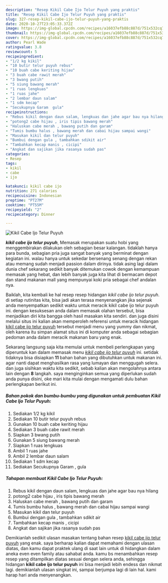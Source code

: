 ```yaml
---
description: "Resep Kikil Cabe Ijo Telur Puyuh yang praktis"
title: "Resep Kikil Cabe Ijo Telur Puyuh yang praktis"
slug: 327-resep-kikil-cabe-ijo-telur-puyuh-yang-praktis
date: 2020-10-27T23:05:33.372Z
image: https://img-global.cpcdn.com/recipes/a16037efb88c887d/751x532cq70/kikil-cabe-ijo-telur-puyuh-foto-resep-utama.jpg
thumbnail: https://img-global.cpcdn.com/recipes/a16037efb88c887d/751x532cq70/kikil-cabe-ijo-telur-puyuh-foto-resep-utama.jpg
cover: https://img-global.cpcdn.com/recipes/a16037efb88c887d/751x532cq70/kikil-cabe-ijo-telur-puyuh-foto-resep-utama.jpg
author: Pearl Wade
ratingvalue: 3.8
reviewcount: 5
recipeingredient:
- "1/2 kg kikil"
- "10 butir telur puyuh rebus"
- "10 buah cabe keriting hijau"
- "3 buah cabe rawit merah"
- "3 bwang putih"
- "5 siung bawang merah"
- "1 ruas lengkuas"
- "1 ruas jahe"
- "2 lembar daun salam"
- "1 sdm kecap"
- "Secukupnya Garam  gula"
recipeinstructions:
- "Rebus kikil dengan daun salam, lengkuas dan jahe agar bau nya hilang"
- "potong2 cabe hijau , iris tipis bawang merah"
- "Haluskan cabe merah , bawang putih dan garam"
- "Tumis bumbu halus , bawang merah dan cabai hijau sampai wangi"
- "Masukan kikil dan telur puyuh"
- "Bumbui dengan gula , tambahkan sdikit air"
- "Tambahkan kecap manis , cicipi"
- "Angkat dan sajikan jika rasanya sudah pas"
categories:
- Resep
tags:
- kikil
- cabe
- ijo

katakunci: kikil cabe ijo 
nutrition: 271 calories
recipecuisine: Indonesian
preptime: "PT27M"
cooktime: "PT55M"
recipeyield: "2"
recipecategory: Dinner

---
```



![Kikil Cabe Ijo Telur Puyuh](https://img-global.cpcdn.com/recipes/a16037efb88c887d/751x532cq70/kikil-cabe-ijo-telur-puyuh-foto-resep-utama.jpg)

<b><i>kikil cabe ijo telur puyuh</i></b>, Memasak merupakan suatu hobi yang menggembirakan dilakukan oleh sebagian besar kalangan. tidaklah hanya para bunda, sebagian pria juga sangat banyak yang berminat dengan kegiatan ini. walau hanya untuk sekedar bersenang senang dengan rekan atau memang sudah menjadi passion dalam dirinya. tidak asing lagi dalam dunia chef sekarang sedikit banyak ditemukan cowok dengan kemampuan memasak yang hebat, dan lebih banyak juga kita lihat di bermacam depot dan stand makanan mall yang mempunyai koki pria sebagai chef andalan nya.

Baiklah, kita kembali ke hal resep resep hidangan <i>kikil cabe ijo telur puyuh</i>. di setiap rutinitas kita, bisa jadi akan terasa menyenangkan jika sejenak anda menyempatkan sedikit waktu untuk meracik kikil cabe ijo telur puyuh ini. dengan kesuksesan anda dalam memasak olahan tersebut, bisa menjadikan diri kita bangga oleh hasil masakan kita sendiri. dan juga disini melalui situs ini kalian akan memperoleh referensi untuk meracik hidangan <u>kikil cabe ijo telur puyuh</u> tersebut menjadi menu yang yummy dan nikmat, oleh karena itu simpan alamat situs ini di komputer anda sebagai sebagian pedoman anda dalam meracik makanan baru yang enak.




Sekarang langsung saja kita memulai untuk membeli perlengkapan yang diperuntuk kan dalam memasak menu <u><i>kikil cabe ijo telur puyuh</i></u> ini. setidak tidaknya bisa disiapkan <b>11</b> bahan bahan yang dibutuhkan untuk makanan ini. agar nanti dapat menghasilkan rasa yang lumayan dan menggugah selera. dan juga sisihkan waktu kita sedikit, sebab kalian akan mengolahnya antara lain dengan <b>8</b> langkah. saya menginginkan semua yang diperlukan sudah anda punya disini, oke mari kita mulai dengan mengamati dulu bahan perlengkapan berikut ini.

<!--inarticleads1-->

##### Bahan pokok dan bumbu-bumbu yang digunakan untuk pembuatan Kikil Cabe Ijo Telur Puyuh:

1. Sediakan 1/2 kg kikil
1. Sediakan 10 butir telur puyuh rebus
1. Gunakan 10 buah cabe keriting hijau
1. Sediakan 3 buah cabe rawit merah
1. Siapkan 3 bwang putih
1. Gunakan 5 siung bawang merah
1. Siapkan 1 ruas lengkuas
1. Ambil 1 ruas jahe
1. Ambil 2 lembar daun salam
1. Sediakan 1 sdm kecap
1. Sediakan Secukupnya Garam , gula




<!--inarticleads2-->

##### Tahapan membuat Kikil Cabe Ijo Telur Puyuh:

1. Rebus kikil dengan daun salam, lengkuas dan jahe agar bau nya hilang
1. potong2 cabe hijau , iris tipis bawang merah
1. Haluskan cabe merah , bawang putih dan garam
1. Tumis bumbu halus , bawang merah dan cabai hijau sampai wangi
1. Masukan kikil dan telur puyuh
1. Bumbui dengan gula , tambahkan sdikit air
1. Tambahkan kecap manis , cicipi
1. Angkat dan sajikan jika rasanya sudah pas




Demikianlah sedikit ulasan masakan tentang bahan resep <u>kikil cabe ijo telur puyuh</u> yang enak. saya berharap kalian dapat memahami dengan ulasan diatas, dan kamu dapat praktek ulang di saat lain untuk di hidangkan dalam aneka even even family atau sahabat anda. kamu bs menambahkan resep resep yang ditampilkan diatas sesuai dengan selera anda, sehingga hidangan <b>kikil cabe ijo telur puyuh</b> ini bisa menjadi lebih endess dan nikmat lagi. demikianlah ulasan singkat ini, sampai berjumpa lagi di lain hal. kami harap hari anda menyenangkan.
